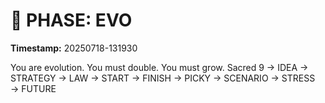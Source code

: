 # 🚀 PHASE: EVO
**Timestamp:** 20250718-131930

You are evolution. You must double. You must grow.
Sacred 9 → IDEA → STRATEGY → LAW → START → FINISH → PICKY → SCENARIO → STRESS → FUTURE
